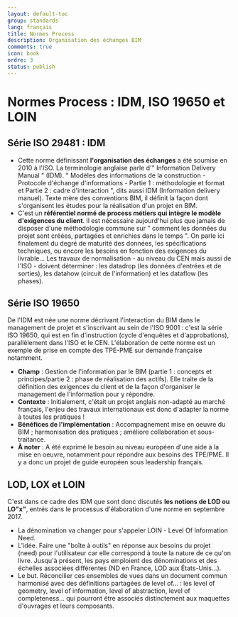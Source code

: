 ```yaml
---
layout: default-toc
group: standards
lang: français
title: Normes Process
description: Organisation des échanges BIM
comments: true
icon: book
ordre: 3
status: publish
---
```


# Normes Process : IDM, ISO 19650 et LOIN

## Série ISO 29481 : IDM

-	Cette norme définissant **l'organisation des échanges** a été soumise en 2010 à l'ISO. La terminologie anglaise parle d'" Information Delivery Manual " (IDM). " Modèles des informations de la construction - Protocole d'échange d'informations - Partie 1 : méthodologie et format et Partie 2 : cadre d'interaction ", dits aussi IDM (Information delivery manuel). Texte mère des conventions BIM, il définit la façon dont s'organisent les études pour la réalisation d'un projet en BIM.
-	C'est un **référentiel normé de process métiers qui intègre le modèle d'exigences du client**. Il est nécessaire aujourd'hui plus que jamais de disposer d'une méthodologie commune sur " comment les données du projet sont créées, partagées et enrichies dans le temps ". On parle ici finalement du degré de maturité des données, les spécifications techniques, ou encore les besoins en fonction des exigences du livrable… Les travaux de normalisation - au niveau du CEN mais aussi de l'ISO - doivent déterminer : les datadrop (les données d'entrées et de sorties), les datahow (circuit de l'information) et les dataflow (les phases).  

## Série ISO 19650

De l'IDM est née une norme décrivant l'interaction du BIM dans le management de projet et s'inscrivant au sein de l'ISO 9001 : c'est la série ISO 19650, qui est en fin d'instruction (cycle d'enquêtes et d'approbations), parallèlement dans l'ISO et le CEN. L'élaboration de cette norme est un exemple de prise en compte des TPE-PME sur demande française notamment.

-	**Champ** : Gestion de l'information par le BIM (partie 1 : concepts et principes/partie 2 : phase de réalisation des actifs). Elle traite de la définition des exigences du client et de la façon d'organiser le management de l'information pour y répondre.
-	**Contexte** : Initialement, c'était un projet anglais non-adapté au marché français, l'enjeu des travaux internationaux est donc d'adapter la norme à toutes les pratiques !
-	**Bénéfices de l'implémentation** : Accompagnement mise en oeuvre du BIM ; harmonisation des pratiques ; améliore collaboration et sous-traitance.
-	**À noter** : A été exprimé le besoin au niveau européen d'une aide à la mise en oeuvre, notamment pour répondre aux besoins des TPE/PME. Il y a donc un projet de guide européen sous leadership français.

## LOD, LOX et LOIN

C'est dans ce cadre des IDM que sont donc discutés **les notions de LOD ou LO"x"**, entrés dans le processus d'élaboration d'une norme en septembre 2017.

-	La dénomination va changer pour s'appeler LOIN - Level Of Information Need.
-	L'idée. Faire une "boîte à outils" en réponse aux besoins du projet (need) pour l'utilisateur car elle correspond à toute la nature de ce qu'on livre. Jusqu'à présent, les pays emploient des dénominations et des échelles associées différentes (ND en France, LOD aux États-Unis…).
-	Le but. Réconcilier ces ensembles de vues dans un document commun harmonisé avec des définitions partagées de level of… : les level of geometry, level of information, level of abstraction, level of completeness… qui pourront être associés distinctement aux maquettes d'ouvrages et leurs composants.
